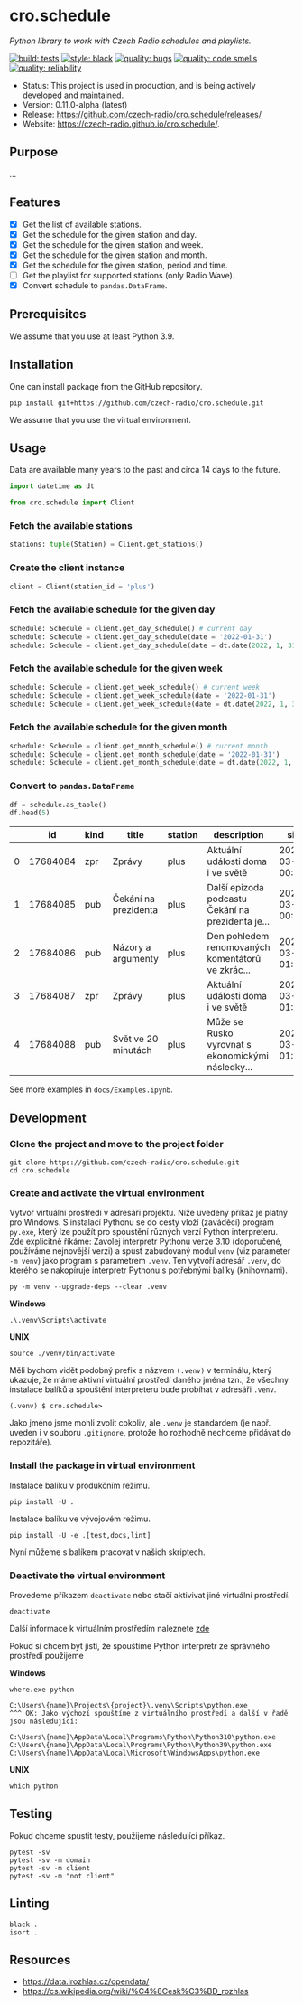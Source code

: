 # cro.schedule

_Python library to work with Czech Radio schedules and playlists._

[![build: tests](https://github.com/czech-radio/cro.schedule/actions/workflows/main.yml/badge.svg)](https://github.com/czech-radio/cro.schedule/actions/workflows/main.yml)
[![style: black](https://img.shields.io/badge/style-black-000000.svg)](https://github.com/psf/black)
[![quality: bugs](https://sonarcloud.io/api/project_badges/measure?project=czech-radio_cro.schedule&metric=bugs)](https://sonarcloud.io/dashboard?id=czech-radio_cro.schedule)
[![quality: code smells](https://sonarcloud.io/api/project_badges/measure?project=czech-radio_cro.schedule&metric=code_smells)](https://sonarcloud.io/dashboard?id=czech-radio_cro.schedule)
[![quality: reliability](https://sonarcloud.io/api/project_badges/measure?project=czech-radio_cro.schedule&metric=reliability_rating)](https://sonarcloud.io/dashboard?id=czech-radio_cro.schedule)

- Status: This project is used in production, and is being actively developed and maintained.
- Version: 0.11.0-alpha (latest)
- Release: https://github.com/czech-radio/cro.schedule/releases/
- Website: https://czech-radio.github.io/cro.schedule/.

## Purpose

&hellip;

## Features

- [x] Get the list of available stations.
- [x] Get the schedule for the given station and day.
- [x] Get the schedule for the given station and week.
- [x] Get the schedule for the given station and month.
- [x] Get the schedule for the given station, period and time.
- [ ] Get the playlist for supported stations (only Radio Wave).
- [x] Convert schedule to `pandas.DataFrame`.

## Prerequisites

We assume that you use at least Python 3.9.

## Installation

One can install package from the GitHub repository.

```
pip install git+https://github.com/czech-radio/cro.schedule.git
```

We assume that you use the virtual environment.

## Usage

Data are available many years to the past and circa 14 days to the future.

```python
import datetime as dt

from cro.schedule import Client
```

### Fetch the available stations

```python
stations: tuple(Station) = Client.get_stations()
```

### Create the client instance

```python
client = Client(station_id = 'plus')
```

### Fetch the available schedule for the given day

```python
schedule: Schedule = client.get_day_schedule() # current day
schedule: Schedule = client.get_day_schedule(date = '2022-01-31')
schedule: Schedule = client.get_day_schedule(date = dt.date(2022, 1, 31))
```

### Fetch the available schedule for the given week

```python
schedule: Schedule = client.get_week_schedule() # current week
schedule: Schedule = client.get_week_schedule(date = '2022-01-31')
schedule: Schedule = client.get_week_schedule(date = dt.date(2022, 1, 31))
```

### Fetch the available schedule for the given month

```python
schedule: Schedule = client.get_month_schedule() # current month
schedule: Schedule = client.get_month_schedule(date = '2022-01-31')
schedule: Schedule = client.get_month_schedule(date = dt.date(2022, 1, 31))
```

### Convert to `pandas.DataFrame`

```python
df = schedule.as_table()
df.head(5)
```

| |id|kind|title|station|description|since|till|duration|persons|repetition|
|-|--|----|-----|-------|-----------|-----|----|--------|-------|----------|
|0|17684084|zpr|Zprávy|plus|Aktuální události doma i ve světě|2022-03-21 00:10:00|2022-03-21 00:10:00|00:10:00|()|False
|1|17684085|pub|Čekání na prezidenta|plus|Další epizoda podcastu Čekání na prezidenta je...|2022-03-21 00:50:00|2022-03-21 00:50:00|00:40:00|()|True
|2|17684086|pub|Názory a argumenty|plus|Den pohledem renomovaných komentátorů ve zkrác...|2022-03-21 01:00:00|2022-03-21 01:00:00|00:10:00|()|True
|3|17684087|zpr|Zprávy|plus|Aktuální události doma i ve světě|2022-03-21 01:05:00|2022-03-21 01:05:00|00:05:00| ()|False
|4|17684088|pub|Svět ve 20 minutách|plus|Může se Rusko vyrovnat s ekonomickými následky...|2022-03-21 01:30:00|2022-03-21 01:30:00|00:25:00|()|True

See more examples in `docs/Examples.ipynb`.

## Development

### Clone the project and move to the project folder

```
git clone https://github.com/czech-radio/cro.schedule.git
cd cro.schedule
```

### Create and activate the virtual environment

Vytvoř virtuální prostředí v adresáři projektu. Níže uvedený příkaz je platný pro Windows. S instalací Pythonu se do cesty vloží (zaváděcí) program `py.exe`, který lze použít pro spoustění různých verzí Python interpreteru. Zde explicitně říkáme: Zavolej interpretr Pythonu verze 3.10 (doporučené, používáme nejnovější verzi) a spusť zabudovaný modul `venv` (viz parameter `-m venv`) jako program s parametrem `.venv`. Ten vytvoří adresář `.venv`, do kterého se nakopíruje interpretr Pythonu s potřebnými balíky (knihovnami).

```
py -m venv --upgrade-deps --clear .venv
```

__Windows__

```
.\.venv\Scripts\activate
```

__UNIX__

```
source ./venv/bin/activate
```

Měli bychom vidět podobný prefix s názvem `(.venv)` v terminálu, který ukazuje, že máme aktivní virtuální prostředí daného jména tzn., že všechny instalace balíků a spouštění interpreteru bude probíhat v adresáři `.venv`.

```
(.venv) $ cro.schedule>
```

Jako jméno jsme mohli zvolit cokoliv, ale `.venv` je standardem (je např. uveden i v souboru `.gitignore`, protože ho rozhodně nechceme přidávat do repozitáře).

### Install the package in virtual environment

Instalace balíku v produkčním režimu.

```
pip install -U .
```

Instalace balíku ve vývojovém režimu.

```
pip install -U -e .[test,docs,lint]
```

Nyní můžeme s balíkem pracovat v našich skriptech.

### Deactivate the virtual environment

Provedeme příkazem `deactivate` nebo stačí aktivivat jiné virtuální prostředí.

```
deactivate
```

Další informace k virtuálním prostředím naleznete [zde](https://docs.python.org/3/library/venv.html)

Pokud si chcem být jistí, že spouštíme Python interpretr ze správného prostředí použijeme

__Windows__

```
where.exe python

C:\Users\{name}\Projects\{project}\.venv\Scripts\python.exe
^^^ OK: Jako výchozí spouštíme z virtuálního prostředí a další v řadě jsou následující:

C:\Users\{name}\AppData\Local\Programs\Python\Python310\python.exe
C:\Users\{name}\AppData\Local\Programs\Python\Python39\python.exe
C:\Users\{name}\AppData\Local\Microsoft\WindowsApps\python.exe
```

__UNIX__

```
which python
```

## Testing

Pokud chceme spustit testy, použijeme následující příkaz.

```
pytest -sv
pytest -sv -m domain
pytest -sv -m client
pytest -sv -m "not client"
```

## Linting

    black .
    isort .

## Resources

- https://data.irozhlas.cz/opendata/
- https://cs.wikipedia.org/wiki/%C4%8Cesk%C3%BD_rozhlas
